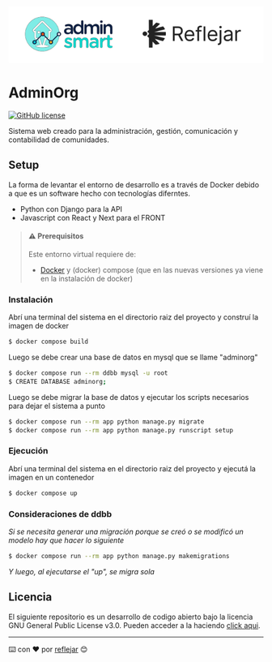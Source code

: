 ![Header](docs/logo-as.png)

# AdminOrg

[![GitHub license](https://img.shields.io/github/license/reflejar/adminorg)](https://github.com/reflejar/adminorg/blob/main/LICENSE)

Sistema web creado para la administración, gestión, comunicación y contabilidad de comunidades.

## Setup

La forma de levantar el entorno de desarrollo es a través de Docker debido a que es un software hecho con tecnologías diferntes.
- Python con Django para la API
- Javascript con React y Next para el FRONT

> #### ⚠️ Prerequisitos
> 
> Este entorno virtual requiere de:
> - [Docker](https://docs.docker.com/engine/install/_) y (docker) compose (que en las nuevas versiones ya viene en la instalación de docker)

### Instalación

Abrí una terminal del sistema en el directorio raiz del proyecto y construí la imagen de docker

```bash
$ docker compose build
```

Luego se debe crear una base de datos en mysql que se llame "adminorg"

```bash
$ docker compose run --rm ddbb mysql -u root
$ CREATE DATABASE adminorg;
```

Luego se debe migrar la base de datos y ejecutar los scripts necesarios para dejar el sistema a punto

```bash
$ docker compose run --rm app python manage.py migrate
$ docker compose run --rm app python manage.py runscript setup
```

### Ejecución

Abrí una terminal del sistema en el directorio raiz del proyecto y ejecutá la imagen en un contenedor

```bash
$ docker compose up
```

### Consideraciones de ddbb

_Si se necesita generar una migración porque se creó o se modificó un modelo hay que hacer lo siguiente_

```bash
$ docker compose run --rm app python manage.py makemigrations
```

_Y luego, al ejecutarse el "up", se migra sola_

## Licencia

El siguiente repositorio es un desarrollo de codigo abierto bajo la licencia GNU General Public License v3.0. Pueden acceder a la haciendo [click aqui](./LICENSE).


---
⌨️ con ❤️ por [reflejar](https://github.com/reflejar/) 😊